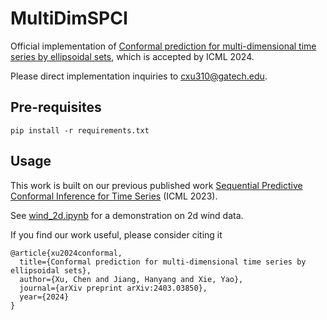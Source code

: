 # MultiDimSPCI
Official implementation of [Conformal prediction for multi-dimensional time series by ellipsoidal sets](https://arxiv.org/abs/2403.03850), which is accepted by ICML 2024.

Please direct implementation inquiries to cxu310@gatech.edu.

## Pre-requisites
```
pip install -r requirements.txt
```

## Usage
This work is built on our previous published work [Sequential Predictive Conformal Inference for Time Series](https://openreview.net/forum?id=jJeY7w8YRz) (ICML 2023).  

See [wind_2d.ipynb](https://github.com/hamrel-cxu/MultiDimSPCI/blob/main/wind_2d.ipynb) for a demonstration on 2d wind data.


If you find our work useful, please consider citing it
```
@article{xu2024conformal,
  title={Conformal prediction for multi-dimensional time series by ellipsoidal sets},
  author={Xu, Chen and Jiang, Hanyang and Xie, Yao},
  journal={arXiv preprint arXiv:2403.03850},
  year={2024}
}
```

